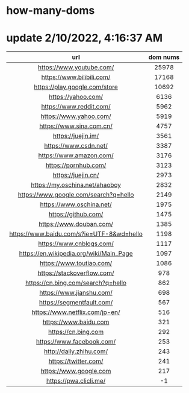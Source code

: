 # how-many-doms

# update 2/10/2022, 4:16:37 AM

url | dom nums
:-: | :-:
https://www.youtube.com/ | 25978
https://www.bilibili.com/ | 17168
https://play.google.com/store | 10692
https://yahoo.com/ | 6136
https://www.reddit.com/ | 5962
https://www.yahoo.com/ | 5919
https://www.sina.com.cn/ | 4757
https://juejin.im/ | 3561
https://www.csdn.net/ | 3387
https://www.amazon.com/ | 3176
https://pornhub.com/ | 3123
https://juejin.cn/ | 2973
https://my.oschina.net/ahaoboy | 2832
https://www.google.com/search?q=hello | 2149
https://www.oschina.net/ | 1975
https://github.com/ | 1475
https://www.douban.com/ | 1385
https://www.baidu.com/s?ie=UTF-8&wd=hello | 1198
https://www.cnblogs.com/ | 1117
https://en.wikipedia.org/wiki/Main_Page | 1097
https://www.toutiao.com/ | 1086
https://stackoverflow.com/ | 978
https://cn.bing.com/search?q=hello | 862
https://www.jianshu.com/ | 698
https://segmentfault.com/ | 567
https://www.netflix.com/jp-en/ | 516
https://www.baidu.com | 321
https://cn.bing.com | 292
https://www.facebook.com/ | 253
http://daily.zhihu.com/ | 243
https://twitter.com/ | 241
https://www.google.com | 217
https://pwa.clicli.me/ | -1
